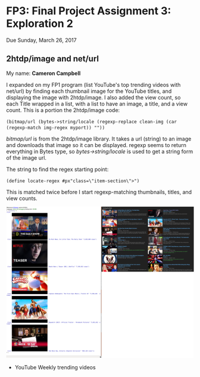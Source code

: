 # FP3: Final Project Assignment 3: Exploration 2
Due Sunday, March 26, 2017

## 2htdp/image and net/url
My name: **Cameron Campbell**

I expanded on my FP1 program (list YouTube's top trending videos with net/url) by finding each thumbnail image for the YouTube titles, and displaying the image with 2htdp/image. I also added the view count, so each Title wrapped in a list, with a list to have an image, a title, and a view count. This is a portion the 2htdp/image code:
```racket
(bitmap/url (bytes->string/locale (regexp-replace clean-img (car (regexp-match img-regex myport)) ""))
```
*bitmap/url* is from the 2htdp/image library. It takes a url (string) to an image and downloads that image so it can be displayed.
regexp seems to return everything in Bytes type, so *bytes->string/locale* is used to get a string form of the image url.

The string to find the regex starting point:
```racket
(define locate-regex #px"class=\"item-section\">")
```
This is matched twice before I start regexp-matching thumbnails, titles, and view counts.

![screenshot](/screenshot.jpg?raw=true "screenshot")
- YouTube Weekly trending videos
